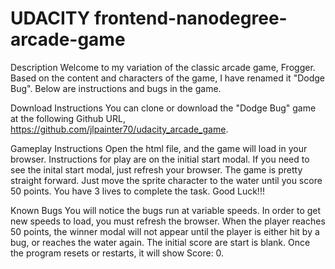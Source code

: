 UDACITY frontend-nanodegree-arcade-game
===============================

Description
Welcome to my variation of the classic arcade game, Frogger.  Based on the content and characters of the game, I have renamed it "Dodge Bug".  Below are instructions and bugs in the game.

Download Instructions
You can clone or download the "Dodge Bug" game at the following Github URL, https://github.com/jlpainter70/udacity_arcade_game.

Gameplay Instructions
Open the html file, and the game will load in your browser.  Instructions for play are on the initial start modal.  If you need to see the inital start modal, just refresh your browser.  The game is pretty straight forward.  Just move the sprite character to the water until you score 50 points.  You have 3 lives to complete the task.  Good Luck!!!

Known Bugs
You will notice the bugs run at variable speeds.  In order to get new speeds to load, you must refresh the browser.
When the player reaches 50 points, the winner modal will not appear until the player is either hit by a bug, or reaches the water again.
The initial score are start is blank.  Once the program resets or restarts, it will show Score: 0.
